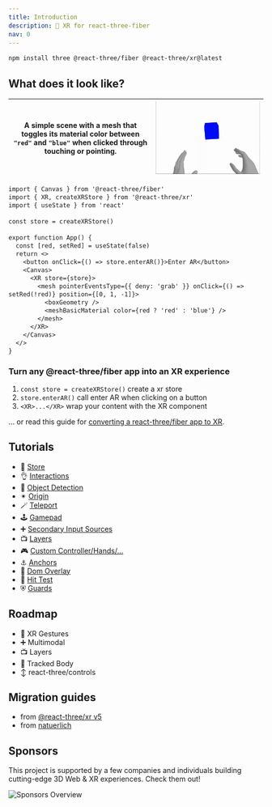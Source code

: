 ```yaml
---
title: Introduction
description: 🤳 XR for react-three-fiber
nav: 0
---
```


```bash
npm install three @react-three/fiber @react-three/xr@latest
```

## What does it look like?

| A simple scene with a mesh that toggles its material color between `"red"` and `"blue"` when clicked through touching or pointing. | ![recording of interacting with the code below](./basic-example.gif) |
|-|-|

```tsx
import { Canvas } from '@react-three/fiber'
import { XR, createXRStore } from '@react-three/xr'
import { useState } from 'react'

const store = createXRStore()

export function App() {
  const [red, setRed] = useState(false)
  return <>
    <button onClick={() => store.enterAR()}>Enter AR</button>
    <Canvas>
      <XR store={store}>
        <mesh pointerEventsType={{ deny: 'grab' }} onClick={() => setRed(!red)} position={[0, 1, -1]}>
          <boxGeometry />
          <meshBasicMaterial color={red ? 'red' : 'blue'} />
        </mesh>
      </XR>
    </Canvas>
  </>
}
```

### Turn any @react-three/fiber app into an XR experience

1. `const store = createXRStore()` create a xr store
2. `store.enterAR()` call enter AR when clicking on a button
3. `<XR>...</XR>` wrap your content with the XR component

... or read this guide for [converting a react-three/fiber app to XR](../getting-started/convert-to-xr.md).

## Tutorials

- 💾 [Store](../tutorials/store.md)
- 👌 [Interactions](../tutorials/interactions.md)
- 🧊 [Object Detection](../tutorials/object-detection.md)
- ✴ [Origin](../tutorials/origin.md)
- 🪄 [Teleport](../tutorials/teleport.md)
- 🕹️ [Gamepad](../tutorials/gamepad.md)
- ➕ [Secondary Input Sources](../tutorials/secondary-input-sources.md)
- 📺 [Layers](../tutorials/layers.md)
- 🎮 [Custom Controller/Hands/...](../tutorials/custom-inputs.md)
- ⚓️ [Anchors](../tutorials/anchors.md)
- 📱 [Dom Overlay](../tutorials/dom-overlay.md)
- 🎯 [Hit Test](../tutorials/hit-test.md)
- ⛨ [Guards](../tutorials/guards.md)

## Roadmap

- 🤳 XR Gestures
- ➕ Multimodal
- 📺 Layers
- 🕺 Tracked Body
- ↕ react-three/controls

## Migration guides

- from [@react-three/xr v5](../migration/from-react-three-xr-5.md)
- from [natuerlich](../migration/from-natuerlich.md)

## Sponsors

This project is supported by a few companies and individuals building cutting-edge 3D Web & XR experiences. Check them out!

![Sponsors Overview](https://bbohlender.github.io/sponsors/screenshot.png)
